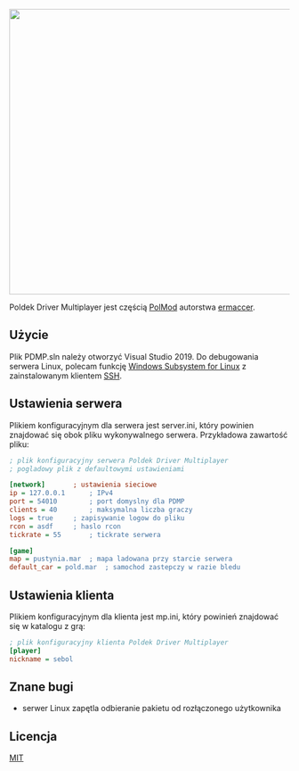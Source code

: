 <p align="center">
  <img width="512" src="https://i.imgur.com/fxNYG03.png">
</p>

Poldek Driver Multiplayer jest częścią [PolMod](https://github.com/ermaccer/PolMod) autorstwa [ermaccer](https://github.com/ermaccer/).

## Użycie

Plik PDMP.sln należy otworzyć Visual Studio 2019. Do debugowania serwera Linux, polecam funkcję [Windows Subsystem for Linux](https://docs.microsoft.com/en-us/windows/wsl/install-win10) z zainstalowanym klientem [SSH](https://www.illuminiastudios.com/dev-diaries/ssh-on-windows-subsystem-for-linux/).

## Ustawienia serwera

Plikiem konfiguracyjnym dla serwera jest server.ini, który powinien znajdować się obok pliku wykonywalnego serwera. Przykładowa zawartość pliku:

```ini
; plik konfiguracyjny serwera Poldek Driver Multiplayer
; pogladowy plik z defaultowymi ustawieniami

[network]		; ustawienia sieciowe
ip = 127.0.0.1		; IPv4
port = 54010		; port domyslny dla PDMP
clients = 40		; maksymalna liczba graczy
logs = true		; zapisywanie logow do pliku
rcon = asdf		; haslo rcon
tickrate = 55		; tickrate serwera

[game]
map = pustynia.mar	; mapa ladowana przy starcie serwera
default_car = pold.mar	; samochod zastepczy w razie bledu
```
## Ustawienia klienta

Plikiem konfiguracyjnym dla klienta jest mp.ini, który powinień znajdować się w katalogu z grą:

```ini
; plik konfiguracyjny klienta Poldek Driver Multiplayer
[player]
nickname = sebol
```
## Znane bugi

- serwer Linux zapętla odbieranie pakietu od rozłączonego użytkownika

## Licencja
[MIT](https://choosealicense.com/licenses/mit/)
